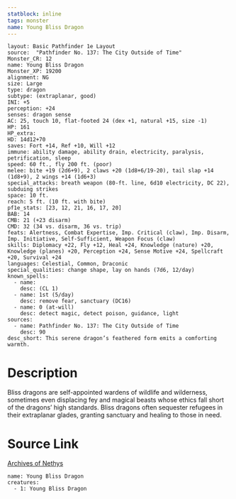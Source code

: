 ```yaml
---
statblock: inline
tags: monster
name: Young Bliss Dragon
---
```

```statblock
layout: Basic Pathfinder 1e Layout
source:  "Pathfinder No. 137: The City Outside of Time"
Monster_CR: 12
name: Young Bliss Dragon
Monster_XP: 19200
alignment: NG
size: Large
type: dragon
subtype: (extraplanar, good)
INI: +5
perception: +24
senses: dragon sense
AC: 25, touch 10, flat-footed 24 (dex +1, natural +15, size -1)
HP: 161
HP_extra: 
HD: 14d12+70
saves: Fort +14, Ref +10, Will +12
immune: ability damage, ability drain, electricity, paralysis, petrification, sleep
speed: 60 ft., fly 200 ft. (poor)
melee: bite +19 (2d6+9), 2 claws +20 (1d8+6/19-20), tail slap +14 (1d8+9), 2 wings +14 (1d6+3)
special_attacks: breath weapon (80-ft. line, 6d10 electricity, DC 22), subduing strikes
space: 10 ft.
reach: 5 ft. (10 ft. with bite)
pf1e_stats: [23, 12, 21, 16, 17, 20]
BAB: 14
CMB: 21 (+23 disarm)
CMD: 32 (34 vs. disarm, 36 vs. trip)
feats: Alertness, Combat Expertise, Imp. Critical (claw), Imp. Disarm, Imp. Initiative, Self-Sufficient, Weapon Focus (claw)
skills: Diplomacy +22, Fly +12, Heal +24, Knowledge (nature) +20, Knowledge (planes) +20, Perception +24, Sense Motive +24, Spellcraft +20, Survival +24
languages: Celestial, Common, Draconic
special_qualities: change shape, lay on hands (7d6, 12/day)
known_spells:
  - name:
    desc: (CL 1)
  - name: 1st (5/day)
    desc: remove fear, sanctuary (DC16)
  - name: 0 (at-will)
    desc: detect magic, detect poison, guidance, light
sources:
  - name: Pathfinder No. 137: The City Outside of Time
    desc: 90
desc_short: This serene dragon’s feathered form emits a comforting warmth.
```
# Description
Bliss dragons are self-appointed wardens of wildlife and wilderness, sometimes even displacing fey and magical beasts whose ethics fall short of the dragons’ high standards. Bliss dragons often sequester refugees in their extraplanar glades, granting sanctuary and healing to those in need.
# Source Link
[Archives of Nethys](https://aonprd.com/MonsterDisplay.aspx?ItemName=Young%20Bliss%20Dragon)
```encounter-table
name: Young Bliss Dragon
creatures:
  - 1: Young Bliss Dragon
```
